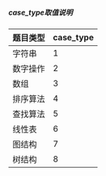 ##### case_type取值说明

| 题目类型      | case_type |
| -------------| --------- |
| 字符串        | 1         |
| 数字操作      | 2         |
| 数组         | 3         |
| 排序算法      | 4         |
| 查找算法      | 5         |
| 线性表        | 6         |
| 图结构        | 7         |
| 树结构        | 8         |

